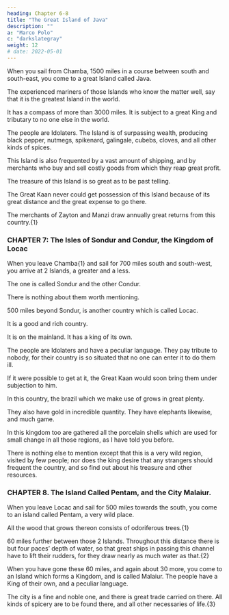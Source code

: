 ```yaml
---
heading: Chapter 6-8
title: "The Great Island of Java"
description: ""
a: "Marco Polo"
c: "darkslategray"
weight: 12
# date: 2022-05-01
---
```




When you sail from Chamba, 1500 miles in a course between south and south-east, you come to a great Island called Java. 

The experienced mariners of those Islands who know the matter well, say that it is the greatest Island in the world.

It has a compass of more than 3000 miles. It is subject to a great King and tributary to no one else in the world.

The people are Idolaters. The Island is of surpassing wealth, producing black pepper, nutmegs, spikenard, galingale, cubebs, cloves, and all other kinds of spices.

This Island is also frequented by a vast amount of shipping, and by merchants who buy and sell costly goods from which they reap great profit.

The treasure of this Island is so great as to be past telling.

The Great Kaan never could get possession of this Island because of its great distance and the great expense to go there. 

The merchants of Zayton and Manzi draw annually great returns from this country.{1}



### CHAPTER 7: The Isles of Sondur and Condur, the Kingdom of Locac

When you leave Chamba{1} and sail for 700 miles south and south-west, you arrive at 2 Islands, a greater and a less.

The one is called Sondur and the other Condur.

There is nothing about them worth mentioning.

500 miles beyond Sondur, is another country which is called Locac. 

It is a good and rich country.

It is on the mainland. It has a king of its own. 

The people are Idolaters and have a peculiar language. They pay tribute to nobody, for their country is so situated that no one can enter it to do them ill.

If it were possible to get at it, the Great Kaan would soon bring them under subjection to him.

In this country, the brazil which we make use of grows in great plenty.

They also have gold in incredible quantity. They have elephants likewise, and much game. 

In this kingdom too are gathered all the porcelain shells which are used for small change in all those regions, as I have told you before.

There is nothing else to mention except that this is a very wild region, visited by few people; nor does the king desire that any strangers should frequent the country, and so find out about his treasure and other resources.


### CHAPTER 8. The Island Called Pentam, and the City Malaiur.

When you leave Locac and sail for 500 miles towards the south, you come to an island called Pentam, a very wild place. 

All the wood that grows thereon consists of odoriferous trees.{1} 

<!-- There is no more to say about it; so let us sail about  -->

60 miles further between those 2 Islands. Throughout this distance there is but four paces’ depth of water, so that great ships in passing this channel have to lift their rudders, for they draw nearly as much water as that.{2}

When you have gone these 60 miles, and again about 30 more, you come to an Island which forms a Kingdom, and is called Malaiur. The people have a King of their own, and a peculiar language. 

The city is a fine and noble one, and there is great trade carried on there. All kinds of spicery are to be found there, and all other necessaries of life.{3}


